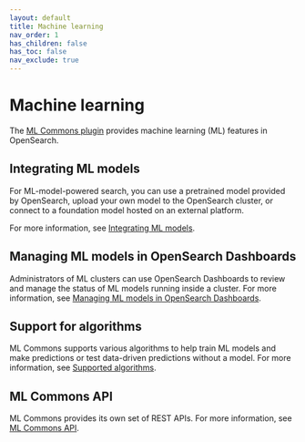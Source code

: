 ```yaml
---
layout: default
title: Machine learning
nav_order: 1
has_children: false
has_toc: false
nav_exclude: true
---
```


# Machine learning

The [ML Commons plugin](https://github.com/opensearch-project/ml-commons/) provides machine learning (ML) features in OpenSearch. 

## Integrating ML models

For ML-model-powered search, you can use a pretrained model provided by OpenSearch, upload your own model to the OpenSearch cluster, or connect to a foundation model hosted on an external platform. 

For more information, see [Integrating ML models]({{site.url}}{{site.baseurl}}/ml-commons-plugin/integrating-ml-models/).

## Managing ML models in OpenSearch Dashboards

Administrators of ML clusters can use OpenSearch Dashboards to review and manage the status of ML models running inside a cluster. For more information, see [Managing ML models in OpenSearch Dashboards]({{site.url}}{{site.baseurl}}/ml-commons-plugin/ml-dashboard/).

## Support for algorithms

ML Commons supports various algorithms to help train ML models and make predictions or test data-driven predictions without a model. For more information, see [Supported algorithms]({{site.url}}{{site.baseurl}}/ml-commons-plugin/algorithms/).

## ML Commons API

ML Commons provides its own set of REST APIs. For more information, see [ML Commons API]({{site.url}}{{site.baseurl}}/ml-commons-plugin/api/index/). 